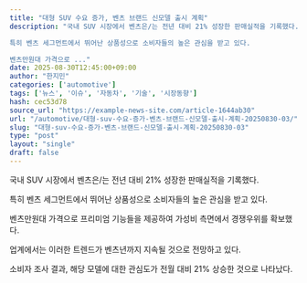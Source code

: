 ```yaml
---
title: "대형 SUV 수요 증가, 벤츠 브랜드 신모델 출시 계획"
description: "국내 SUV 시장에서 벤츠은/는 전년 대비 21% 성장한 판매실적을 기록했다.

특히 벤츠 세그먼트에서 뛰어난 상품성으로 소비자들의 높은 관심을 받고 있다.

벤츠만원대 가격으로 ..."
date: 2025-08-30T12:45:00+09:00
author: "한지민"
categories: ['automotive']
tags: ['뉴스', '이슈', '자동차', '기술', '시장동향']
hash: cec53d78
source_url: "https://example-news-site.com/article-1644ab30"
url: "/automotive/대형-suv-수요-증가-벤츠-브랜드-신모델-출시-계획-20250830-03/"
slug: "대형-suv-수요-증가-벤츠-브랜드-신모델-출시-계획-20250830-03"
type: "post"
layout: "single"
draft: false
---
```


국내 SUV 시장에서 벤츠은/는 전년 대비 21% 성장한 판매실적을 기록했다.

특히 벤츠 세그먼트에서 뛰어난 상품성으로 소비자들의 높은 관심을 받고 있다.

벤츠만원대 가격으로 프리미엄 기능들을 제공하여 가성비 측면에서 경쟁우위를 확보했다.

업계에서는 이러한 트렌드가 벤츠년까지 지속될 것으로 전망하고 있다.

소비자 조사 결과, 해당 모델에 대한 관심도가 전월 대비 21% 상승한 것으로 나타났다.
